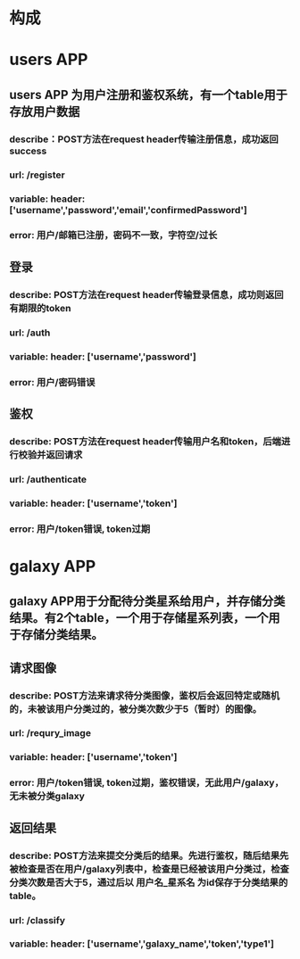 # 构成


# users APP
## users APP 为用户注册和鉴权系统，有一个table用于存放用户数据
### describe：POST方法在request header传输注册信息，成功返回success 
### url: /register  
### variable: header:['username','password','email','confirmedPassword']
### error: 用户/邮箱已注册，密码不一致，字符空/过长

## 登录
### describe: POST方法在request header传输登录信息，成功则返回有期限的token
### url: /auth
### variable: header: ['username','password']
### error: 用户/密码错误

## 鉴权
### describe: POST方法在request header传输用户名和token，后端进行校验并返回请求
### url: /authenticate
### variable: header: ['username','token']
### error: 用户/token错误, token过期


# galaxy APP

## galaxy APP用于分配待分类星系给用户，并存储分类结果。有2个table，一个用于存储星系列表，一个用于存储分类结果。

## 请求图像
### describe: POST方法来请求待分类图像，鉴权后会返回特定或随机的，未被该用户分类过的，被分类次数少于5（暂时）的图像。
### url: /requry_image
### variable: header: ['username','token']
### error: 用户/token错误, token过期，鉴权错误，无此用户/galaxy，无未被分类galaxy

## 返回结果
### describe: POST方法来提交分类后的结果。先进行鉴权，随后结果先被检查是否在用户/galaxy列表中，检查是已经被该用户分类过，检查分类次数是否大于5，通过后以 用户名_星系名 为id保存于分类结果的table。
### url: /classify
### variable: header: ['username','galaxy_name','token','type1']
